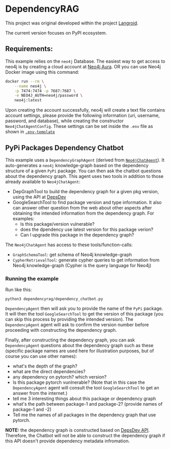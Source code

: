 # DependencyRAG

This project was original developed within the project [Langroid](https://github.com/langroid/langroid). 

The current version focuses on PyPI ecosystem.

## Requirements:

This example relies on the `neo4j` Database. The easiest way to get access to neo4j is
by creating a cloud account at [Neo4j Aura](https://neo4j.com/cloud/platform/aura-graph-database/). OR you
can use Neo4j Docker image using this command:

```bash
docker run --rm \
    --name neo4j \
    -p 7474:7474 -p 7687:7687 \
    -e NEO4J_AUTH=neo4j/password \
    neo4j:latest
```

Upon creating the account successfully, neo4j will create a text file contains
account settings, please provide the following information (uri, username,
password, and database), while creating the constructor `Neo4jChatAgentConfig`. 
These settings can be set inside the `.env` file as shown in [`.env-template`](.env-template)


## PyPi Packages Dependency Chatbot

This example uses a `DependencyGraphAgent` 
(derived from [`Neo4jChatAgent`](https://github.com/langroid/langroid/blob/main/langroid/agent/special/neo4j/neo4j_chat_agent.py)).
It auto-generates a `neo4j` knowledge-graph based on the dependency
structure of a given `PyPi` package. You can then ask the chatbot questions
about the dependency graph. This agent uses two tools in addition to those 
already available to `Neo4jChatAgent`:

- DepGraphTool to build the dependency graph for a given pkg version, using the API
   at [DepsDev](https://deps.dev/)
- GoogleSearchTool to find package version and type information. It also can answer
other question from the web about other aspects after obtaining the intended information
from the dependency graph. For examples:
  - Is this package/version vulnerable?
  - does the dpendency use latest version for this package verion?
  - Can I upgrade this package in the dependency graph?

The `Neo4jChatAgent` has access to these tools/function-calls:

- `GraphSchemaTool`: get schema of Neo4j knowledge-graph
- `CypherRetrievalTool`: generate cypher queries to get information from
   Neo4j knowledge-graph (Cypher is the query language for Neo4j)

### Running the example

Run like this:
```
python3 dependencyrag/dependency_chatbot.py
```

`DependencyAgent` then will ask you to provide the name of the `PyPi` package.
It will then the tool `GoogleSearchTool` to get the version of
this package (you can skip this process by providing the intended version).
The `DependencyAgent` agent will ask to confirm the version number before
proceeding with constructing the dependency graph.

Finally, after constructing the dependency graph, you can ask `DependencyAgent`
questions about the dependency graph such as these (specific package names are
used here for illustration purposes, but of course you can use other names):

- what's the depth of the graph?
- what are the direct dependencies?
- any dependency on pytorch? which version?
- Is this package pytorch vunlnerable?
  (Note that in this case the `DependencyAgent` agent will consult the 
  tool `GoogleSearchTool` to get an answer from the internet.)
- tell me 3 interesting things about this package or dependency graph
- what's the path between package-1 and package-2? (provide names of package-1
  and -2)
- Tell me the names of all packages in the dependency graph that use pytorch.

**NOTE:** the dependency graph is constructed based
on [DepsDev API](https://deps.dev/). Therefore, the Chatbot will not be able to
construct the dependency graph if this API doesn't provide dependency metadata
infromation. 
